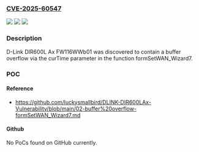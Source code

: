 ### [CVE-2025-60547](https://cve.mitre.org/cgi-bin/cvename.cgi?name=CVE-2025-60547)
![](https://img.shields.io/static/v1?label=Product&message=n%2Fa&color=blue)
![](https://img.shields.io/static/v1?label=Version&message=n%2Fa%20&color=brightgreen)
![](https://img.shields.io/static/v1?label=Vulnerability&message=n%2Fa&color=brightgreen)

### Description

D-Link DIR600L Ax FW116WWb01 was discovered to contain a buffer overflow via the curTime parameter in the function formSetWAN_Wizard7.

### POC

#### Reference
- https://github.com/luckysmallbird/DLINK-DIR600LAx-Vulnerability/blob/main/02-buffer%20overflow-formSetWAN_Wizard7.md

#### Github
No PoCs found on GitHub currently.

